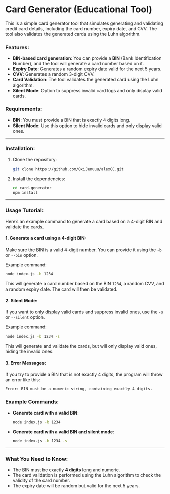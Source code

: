 # Card Generator (Educational Tool)

This is a simple card generator tool that simulates generating and validating credit card details, including the card number, expiry date, and CVV. The tool also validates the generated cards using the Luhn algorithm.

### Features:
- **BIN-based card generation**: You can provide a **BIN** (Bank Identification Number), and the tool will generate a card number based on it.
- **Expiry Date**: Generates a random expiry date valid for the next 5 years.
- **CVV**: Generates a random 3-digit CVV.
- **Card Validation**: The tool validates the generated card using the Luhn algorithm.
- **Silent Mode**: Option to suppress invalid card logs and only display valid cards.

### Requirements:
- **BIN**: You must provide a BIN that is exactly 4 digits long.
- **Silent Mode**: Use this option to hide invalid cards and only display valid ones.

---

### Installation:

1. Clone the repository:
   ```bash
   git clone https://github.com/OxiJenuuu/alexCC.git
   ```

2. Install the dependencies:
   ```bash
   cd card-generator
   npm install
   ```

---

### Usage Tutorial:

Here’s an example command to generate a card based on a 4-digit BIN and validate the cards.

#### 1. **Generate a card using a 4-digit BIN**:

Make sure the BIN is a valid 4-digit number. You can provide it using the `-b` or `--bin` option.

Example command:
```bash
node index.js -b 1234
```
This will generate a card number based on the BIN `1234`, a random CVV, and a random expiry date. The card will then be validated.

#### 2. **Silent Mode**:

If you want to only display valid cards and suppress invalid ones, use the `-s` or `--silent` option.

Example command:
```bash
node index.js -b 1234 -s
```
This will generate and validate the cards, but will only display valid ones, hiding the invalid ones.

#### 3. **Error Messages**:

If you try to provide a BIN that is not exactly 4 digits, the program will throw an error like this:
```bash
Error: BIN must be a numeric string, containing exactly 4 digits.
```

### Example Commands:

- **Generate card with a valid BIN**:
  ```bash
  node index.js -b 1234
  ```

- **Generate card with a valid BIN and silent mode**:
  ```bash
  node index.js -b 1234 -s
  ```

---

### What You Need to Know:
- The BIN must be exactly **4 digits** long and numeric.
- The card validation is performed using the Luhn algorithm to check the validity of the card number.
- The expiry date will be random but valid for the next 5 years.
